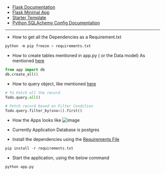 - [Flask Documentation](https://flask.palletsprojects.com/en/2.0.x/)
- [Flask Minimal App](https://flask.palletsprojects.com/en/2.0.x/quickstart/)
- [Starter Template](https://getbootstrap.com/docs/5.1/getting-started/introduction/)
- [Python SQLAchemy Config Documentation](https://flask-sqlalchemy.palletsprojects.com/en/2.x/config/)

---
- How to get all the Dependencies as a Requirement.txt

```python
python -m pip freeze > requirements.txt
```

- How to create tables mentioned in app.py ( or the Data model)
As mentioned [here](https://flask-sqlalchemy.palletsprojects.com/en/2.x/quickstart/#a-minimal-application)

```python
from app import db
db.create_all()
```

- How to query object, like mentioned [here](https://flask-sqlalchemy.palletsprojects.com/en/2.x/quickstart/#a-minimal-application)

```python
# To Fetch all the record
Todo.query.all()

# Fetch record based on Filter Condition
Todo.query.filter_by(sno=1).first()
```

- How the Apps looks like
![image](https://user-images.githubusercontent.com/11685096/147420308-517a0308-b1cc-44bc-adcc-da09f1201e92.png)

- Currently Application Database is postgres
- Install the dependencies using the [Requirements File](https://github.com/Jaidip1994/Flask-Works/blob/main/Python%20Flask%20Web%20Development%20Tutorial-Harry/requirements.txt)
```python
pip install -r requirements.txt
```
- Start the application, using the below command
```python
python app.py
```

